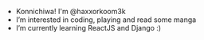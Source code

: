 -  Konnichiwa! I'm @haxxorkoom3k
-  I’m interested in coding, playing and read some manga
-  I’m currently learning ReactJS and Django :)
